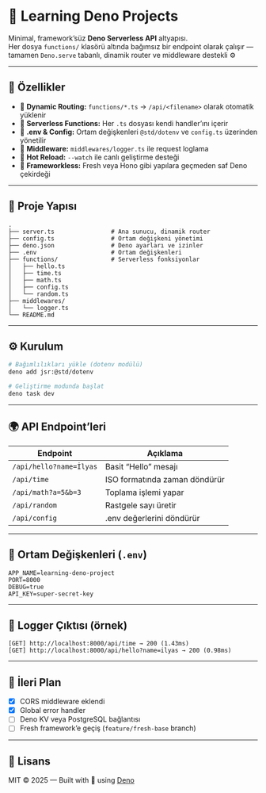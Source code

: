 # 🦕 Learning Deno Projects

Minimal, framework’süz **Deno Serverless API** altyapısı.  
Her dosya `functions/` klasörü altında bağımsız bir endpoint olarak çalışır —  
tamamen `Deno.serve` tabanlı, dinamik router ve middleware destekli ⚙️

---

## 🚀 Özellikler

- 🔹 **Dynamic Routing:** `functions/*.ts` → `/api/<filename>` olarak otomatik yüklenir  
- 🔹 **Serverless Functions:** Her `.ts` dosyası kendi handler’ını içerir  
- 🔹 **.env & Config:** Ortam değişkenleri `@std/dotenv` ve `config.ts` üzerinden yönetilir  
- 🔹 **Middleware:** `middlewares/logger.ts` ile request loglama  
- 🔹 **Hot Reload:** `--watch` ile canlı geliştirme desteği  
- 🔹 **Frameworkless:** Fresh veya Hono gibi yapılara geçmeden saf Deno çekirdeği  

---

## 📁 Proje Yapısı

```
.
├── server.ts                # Ana sunucu, dinamik router
├── config.ts                # Ortam değişkeni yönetimi
├── deno.json                # Deno ayarları ve izinler
├── .env                     # Ortam değişkenleri
├── functions/               # Serverless fonksiyonlar
│   ├── hello.ts
│   ├── time.ts
│   ├── math.ts
│   ├── config.ts
│   └── random.ts
├── middlewares/
│   └── logger.ts
└── README.md
```

---

## ⚙️ Kurulum

```bash
# Bağımlılıkları yükle (dotenv modülü)
deno add jsr:@std/dotenv

# Geliştirme modunda başlat
deno task dev
```

---

## 🌍 API Endpoint’leri

| Endpoint | Açıklama |
|-----------|----------|
| `/api/hello?name=İlyas` | Basit “Hello” mesajı |
| `/api/time` | ISO formatında zaman döndürür |
| `/api/math?a=5&b=3` | Toplama işlemi yapar |
| `/api/random` | Rastgele sayı üretir |
| `/api/config` | .env değerlerini döndürür |

---

## 🧩 Ortam Değişkenleri (`.env`)

```
APP_NAME=learning-deno-project
PORT=8000
DEBUG=true
API_KEY=super-secret-key
```

---

## 📜 Logger Çıktısı (örnek)

```
[GET] http://localhost:8000/api/time → 200 (1.43ms)
[GET] http://localhost:8000/api/hello?name=ilyas → 200 (0.98ms)
```

---

## 🧠 İleri Plan

- [x] CORS middleware eklendi  
- [x] Global error handler  
- [ ] Deno KV veya PostgreSQL bağlantısı  
- [ ] Fresh framework’e geçiş (`feature/fresh-base` branch)

---

## 📄 Lisans

MIT © 2025 — Built with 💙 using [Deno](https://deno.com/)
